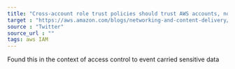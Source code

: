 ```yaml
---
title: "Cross-account role trust policies should trust AWS accounts, not roles"
target : "https://aws.amazon.com/blogs/networking-and-content-delivery/application-load-balancer-type-target-group-for-network-load-balancer/"
source : "Twitter"
source_url : ""
tags: aws IAM 
---
```


Found this in the context of access control to event carried sensitive data